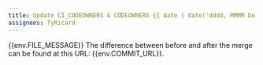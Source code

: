 ```yaml
---
title: Update CI_CODEOWNERS & CODEOWNERS {{ date | date('dddd, MMMM Do') }}
assignees: TyRicard
---
```

{{env.FILE_MESSAGE}} The difference between before and after the merge can be found at this URL: {{env.COMMIT_URL}}.